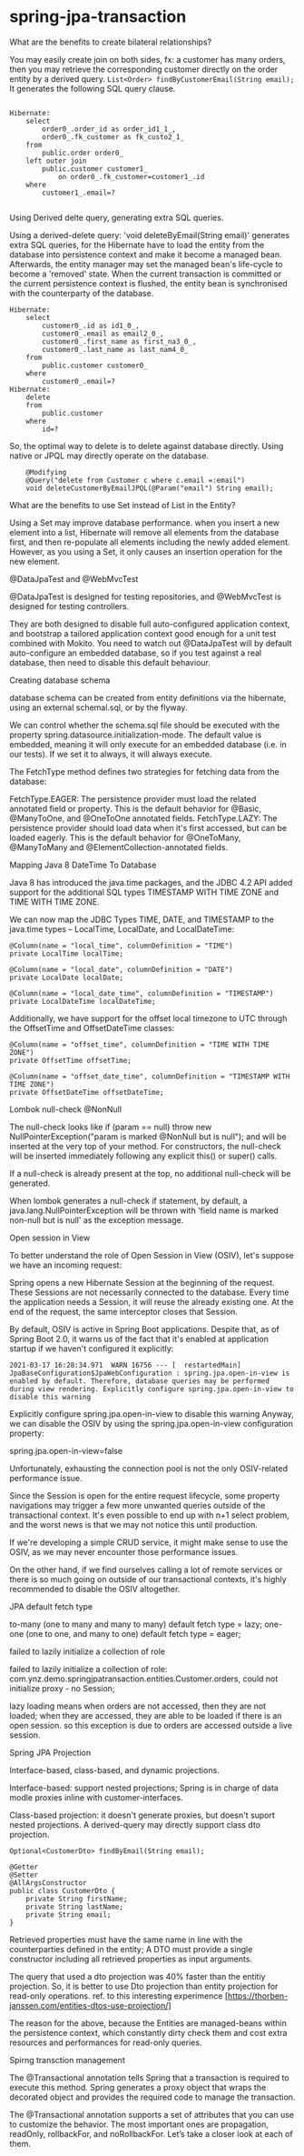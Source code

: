 # spring-jpa-transaction

What are the benefits to create bilateral relationships? 

You may easily create join on both sides, fx: a customer has many orders, then you may retrieve the corresponding customer directly on the order entity by a derived query.
`List<Order> findByCustomerEmail(String email);`  
It generates the following SQL query clause. 


````

Hibernate: 
    select
        order0_.order_id as order_id1_1_,
        order0_.fk_customer as fk_custo2_1_ 
    from
        public.order order0_ 
    left outer join
        public.customer customer1_ 
            on order0_.fk_customer=customer1_.id 
    where
        customer1_.email=?
        
````        

Using Derived delte query, generating extra SQL queries.

Using a derived-delete query: 'void deleteByEmail(String email)' generates extra SQL queries, for the Hibernate have to load the entity from the database into persistence context and make it become a managed bean. Afterwards, the entity manager may set the managed bean's life-cycle to become a 'removed' state. When the current transaction is committed or the current persistence context is flushed, the entity bean is synchronised with the counterparty of the database.

````
Hibernate: 
    select
        customer0_.id as id1_0_,
        customer0_.email as email2_0_,
        customer0_.first_name as first_na3_0_,
        customer0_.last_name as last_nam4_0_ 
    from
        public.customer customer0_ 
    where
        customer0_.email=?
Hibernate: 
    delete 
    from
        public.customer 
    where
        id=?

````

So, the optimal way to delete is to delete against database directly. Using native or JPQL may directly operate on the database.

````
    @Modifying
    @Query("delete from Customer c where c.email =:email")
    void deleteCustomerByEmailJPQL(@Param("email") String email);

````

What are the benefits to use Set instead of List in the Entity?

Using a Set may improve database performance.  when you insert a new element into a list, Hibernate will remove all elements from the database first, and then re-populate all elements including the newly added element. However, as you using a Set, it only causes an insertion operation for the new element. 


@DataJpaTest and @WebMvcTest 

@DataJpaTest is designed for testing repositories, and @WebMvcTest is designed for testing controllers.

They are both designed to disable full auto-configured application context, and bootstrap a tailored application context good enough for a unit test combined with Mokito.
You need to watch out @DataJpaTest will by default auto-configure an embedded database, so if you test against a real database, then need to disable this default behaviour. 


Creating database schema

database schema can be created from entity definitions via the hibernate, using an external schemal.sql, or by the flyway.

We can control whether the schema.sql file should be executed with the property spring.datasource.initialization-mode. The default value is embedded, meaning it will only execute for an embedded database (i.e. in our tests). If we set it to always, it will always execute. 


The FetchType method defines two strategies for fetching data from the database:

FetchType.EAGER: The persistence provider must load the related annotated field or property. This is the default behavior for @Basic, @ManyToOne, and @OneToOne annotated fields.
FetchType.LAZY: The persistence provider should load data when it's first accessed, but can be loaded eagerly. This is the default behavior for @OneToMany, @ManyToMany and @ElementCollection-annotated fields.

Mapping Java 8 DateTime To Database

Java 8 has introduced the java.time packages, and the JDBC 4.2 API added support for the additional SQL types TIMESTAMP WITH TIME ZONE and TIME WITH TIME ZONE.

We can now map the JDBC Types TIME, DATE, and TIMESTAMP to the java.time types – LocalTime, LocalDate, and LocalDateTime:
````
@Column(name = "local_time", columnDefinition = "TIME")
private LocalTime localTime;

@Column(name = "local_date", columnDefinition = "DATE")
private LocalDate localDate;

@Column(name = "local_date_time", columnDefinition = "TIMESTAMP")
private LocalDateTime localDateTime;
````
Additionally, we have support for the offset local timezone to UTC through the OffsetTime and OffsetDateTime classes:
````
@Column(name = "offset_time", columnDefinition = "TIME WITH TIME ZONE")
private OffsetTime offsetTime;

@Column(name = "offset_date_time", columnDefinition = "TIMESTAMP WITH TIME ZONE")
private OffsetDateTime offsetDateTime;
````

Lombok null-check @NonNull

The null-check looks like if (param == null) throw new NullPointerException("param is marked @NonNull but is null"); and will be inserted at the very top of your method. For constructors, the null-check will be inserted immediately following any explicit this() or super() calls.

If a null-check is already present at the top, no additional null-check will be generated. 

When lombok generates a null-check if statement, by default, a java.lang.NullPointerException will be thrown with 'field name is marked non-null but is null' as the exception message.

Open session in View

To better understand the role of Open Session in View (OSIV), let's suppose we have an incoming request:

Spring opens a new Hibernate Session at the beginning of the request. These Sessions are not necessarily connected to the database.
Every time the application needs a Session, it will reuse the already existing one.
At the end of the request, the same interceptor closes that Session.

By default, OSIV is active in Spring Boot applications. Despite that, as of Spring Boot 2.0, it warns us of the fact that it's enabled at application startup if we haven't configured it explicitly:
````
2021-03-17 16:28:34.971  WARN 16756 --- [  restartedMain] JpaBaseConfiguration$JpaWebConfiguration : spring.jpa.open-in-view is enabled by default. Therefore, database queries may be performed during view rendering. Explicitly configure spring.jpa.open-in-view to disable this warning

````
Explicitly configure 
spring.jpa.open-in-view to disable this warning
Anyway, we can disable the OSIV by using the spring.jpa.open-in-view configuration property:

spring.jpa.open-in-view=false

Unfortunately, exhausting the connection pool is not the only OSIV-related performance issue.

Since the Session is open for the entire request lifecycle, some property navigations may trigger a few more unwanted queries outside of the transactional context. It's even possible to end up with n+1 select problem, and the worst news is that we may not notice this until production.

If we're developing a simple CRUD service, it might make sense to use the OSIV, as we may never encounter those performance issues.

On the other hand, if we find ourselves calling a lot of remote services or there is so much going on outside of our transactional contexts, it's highly recommended to disable the OSIV altogether. 


JPA default fetch type

to-many (one to many and many to many) default fetch type = lazy; one-one (one to one, and many to one) default fetch type = eager; 



failed to lazily initialize a collection of role

failed to lazily initialize a collection of role: com.ynz.demo.springjpatransaction.entities.Customer.orders, could not initialize proxy - no Session; 

lazy loading means when orders are not accessed, then they are not loaded; when they are accessed, they are able to be loaded if there is an open session. 
so this exception is due to orders are accessed outside a live session.



Spring JPA Projection

Interface-based, class-based, and dynamic projections. 

Interface-based: support nested projections; Spring is in charge of data modle proxies inline with customer-interfaces. 

Class-based projection: it doesn't generate proxies, but doesn't suport nested projections. A derived-query may directly support class dto projection. 

````
Optional<CustomerDto> findByEmail(String email);

@Getter
@Setter
@AllArgsConstructor
public class CustomerDto {
    private String firstName;
    private String lastName;
    private String email;
}
````
Retrieved properties must have the same name in line with the counterparties defined in the entity; A DTO must provide a single constructor including all retrieved properties as  input arguments.

The query that used a dto projection was 40% faster than the entitiy projection. So, it is better to use Dto projection than entity projection for read-only operations.
ref. to this interesting experimence [https://thorben-janssen.com/entities-dtos-use-projection/]

The reason for the above, because the Entities are managed-beans within the persistence context, which constantly dirty check them and cost extra resources and performances for read-only queries. 

Spirng transction management

The @Transactional annotation tells Spring that a transaction is required to execute this method. Spring generates a proxy object that wraps the decorated object and provides the required code to manage the transaction.

The @Transactional annotation supports a set of attributes that you can use to customize the behavior. The most important ones are propagation, readOnly, rollbackFor, and noRollbackFor. Let’s take a closer look at each of them.














